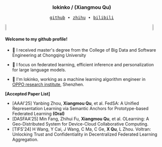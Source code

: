<h3 align="center"> lokinko / (Xiangmou Qu) </h3>

<p align="center">
  <samp>
    <a href="https://github.com/lokinko">github</a> ∙ 
    <a href="https://www.zhihu.com/people/lokinko">zhihu</a> ∙
    <a href="https://space.bilibili.com/8211673">bilibili</a>
  </samp>
</p>

<div style="display: flex; justify-content: space-between; align-items: center;">
  <a href="https://github.com/anuraghazra/github-readme-stats">
    <img src="https://github-readme-stats.vercel.app/api?username=lokinko&show_icons=true&theme=aura_dark" 
         style="width: 45%; max-width: 400px;" />
  </a>
  <a href="https://github.com/anuraghazra/convoychat">
    <img src="https://github-readme-stats.vercel.app/api/top-langs/?username=lokinko&layout=compact" 
         style="width: 45%; max-width: 400px;" />
  </a>
</div>

#### Welcome to my github profile!

<!-- languages:start -->
<!-- prettier-ignore-start -->
<!-- markdownlint-disable -->

- 🌱 I received master's degree from the College of Big Data and Software Engineering at Chongqing University

- 🐯 I focus on federated learning, efficient inference and personalization for large language models.

- 🌻 I'm lokinko, working as a machine learning algorithm engineer in [OPPO research institute](https://www.oppo.com/en/), Shenzhen.

**[Accepted Paper List]**

- [AAAI'25] Yanbing Zhou, **Xiangmou Qu**, et al. FedSA: A Unified Representation Learning via Semantic Anchors for Prototype-based Federated Learning **(Oral)**
- [DASFAA'25] Min Fang, Zhihui Fu, **Xiangmou Qu**, et al. OLearning: A Geo-Distributed System for Device-Cloud Collaborative Computing.
- [TIFS'24] H Wang, Y Cai, J Wang, C Ma, C Ge, **X Qu**, L Zhou. Voltran: Unlocking Trust and Confidentiality in Decentralized Federated Learning Aggregation.
  
<!-- markdownlint-restore -->
<!-- prettier-ignore-end -->
<!-- languages:end -->
